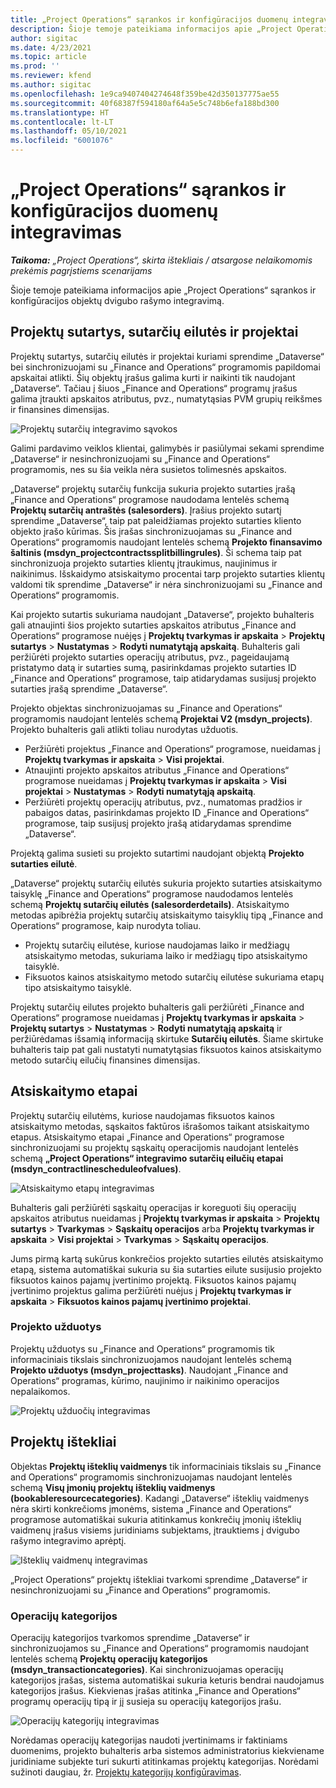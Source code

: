 ```yaml
---
title: „Project Operations“ sąrankos ir konfigūracijos duomenų integravimas
description: Šioje temoje pateikiama informacijos apie „Project Operations“ dvigubo rašymo schemų nustatymą ir konfigūravimą.
author: sigitac
ms.date: 4/23/2021
ms.topic: article
ms.prod: ''
ms.reviewer: kfend
ms.author: sigitac
ms.openlocfilehash: 1e9ca9407404274648f359be42d350137775ae55
ms.sourcegitcommit: 40f68387f594180af64a5e5c748b6efa188bd300
ms.translationtype: HT
ms.contentlocale: lt-LT
ms.lasthandoff: 05/10/2021
ms.locfileid: "6001076"
---
```

# <a name="project-operations-setup-and-configuration-data-integration"></a>„Project Operations“ sąrankos ir konfigūracijos duomenų integravimas

_**Taikoma:** „Project Operations“, skirta ištekliais / atsargose nelaikomomis prekėmis pagrįstiems scenarijams_

Šioje temoje pateikiama informacijos apie „Project Operations“ sąrankos ir konfigūracijos objektų dvigubo rašymo integravimą.

## <a name="project-contracts-contract-lines-and-projects"></a>Projektų sutartys, sutarčių eilutės ir projektai

Projektų sutartys, sutarčių eilutės ir projektai kuriami sprendime „Dataverse“ bei sinchronizuojami su „Finance and Operations“ programomis papildomai apskaitai atlikti. Šių objektų įrašus galima kurti ir naikinti tik naudojant „Dataverse“. Tačiau į šiuos „Finance and Operations“ programų įrašus galima įtraukti apskaitos atributus, pvz., numatytąsias PVM grupių reikšmes ir finansines dimensijas.

  ![Projektų sutarčių integravimo sąvokos](./media/1ProjectContract.jpg)

Galimi pardavimo veiklos klientai, galimybės ir pasiūlymai sekami sprendime „Dataverse“ ir nesinchronizuojami su „Finance and Operations“ programomis, nes su šia veikla nėra susietos tolimesnės apskaitos.

„Dataverse“ projektų sutarčių funkcija sukuria projekto sutarties įrašą „Finance and Operations“ programose naudodama lentelės schemą **Projektų sutarčių antraštės (salesorders)**. Įrašius projekto sutartį sprendime „Dataverse“, taip pat paleidžiamas projekto sutarties kliento objekto įrašo kūrimas. Šis įrašas sinchronizuojamas su „Finance and Operations“ programomis naudojant lentelės schemą **Projekto finansavimo šaltinis (msdyn\_projectcontractssplitbillingrules)**. Ši schema taip pat sinchronizuoja projekto sutarties klientų įtraukimus, naujinimus ir naikinimus. Išskaidymo atsiskaitymo procentai tarp projekto sutarties klientų valdomi tik sprendime „Dataverse“ ir nėra sinchronizuojami su „Finance and Operations“ programomis.

Kai projekto sutartis sukuriama naudojant „Dataverse“, projekto buhalteris gali atnaujinti šios projekto sutarties apskaitos atributus „Finance and Operations“ programose nuėjęs į **Projektų tvarkymas ir apskaita** > **Projektų sutartys** > **Nustatymas** > **Rodyti numatytąją apskaitą**. Buhalteris gali peržiūrėti projekto sutarties operacijų atributus, pvz., pageidaujamą pristatymo datą ir sutarties sumą, pasirinkdamas projekto sutarties ID „Finance and Operations“ programose, taip atidarydamas susijusį projekto sutarties įrašą sprendime „Dataverse“.

Projekto objektas sinchronizuojamas su „Finance and Operations“ programomis naudojant lentelės schemą **Projektai V2 (msdyn\_projects)**. Projekto buhalteris gali atlikti toliau nurodytas užduotis.

  - Peržiūrėti projektus „Finance and Operations“ programose, nueidamas į **Projektų tvarkymas ir apskaita** > **Visi projektai**. 
  - Atnaujinti projekto apskaitos atributus „Finance and Operations“ programose nueidamas į **Projektų tvarkymas ir apskaita** > **Visi projektai** > **Nustatymas** > **Rodyti numatytąją apskaitą**.  
  - Peržiūrėti projektų operacijų atributus, pvz., numatomas pradžios ir pabaigos datas, pasirinkdamas projekto ID „Finance and Operations“ programose, taip susijusį projekto įrašą atidarydamas sprendime „Dataverse“.

Projektą galima susieti su projekto sutartimi naudojant objektą **Projekto sutarties eilutė**.

„Dataverse“ projektų sutarčių eilutės sukuria projekto sutarties atsiskaitymo taisyklę „Finance and Operations“ programose naudodamos lentelės schemą **Projektų sutarčių eilutės (salesorderdetails)**. Atsiskaitymo metodas apibrėžia projektų sutarčių atsiskaitymo taisyklių tipą „Finance and Operations“ programose, kaip nurodyta toliau.

  - Projektų sutarčių eilutėse, kuriose naudojamas laiko ir medžiagų atsiskaitymo metodas, sukuriama laiko ir medžiagų tipo atsiskaitymo taisyklė.
  - Fiksuotos kainos atsiskaitymo metodo sutarčių eilutėse sukuriama etapų tipo atsiskaitymo taisyklė.

Projektų sutarčių eilutes projekto buhalteris gali peržiūrėti „Finance and Operations“ programose nueidamas į **Projektų tvarkymas ir apskaita** > **Projektų sutartys** > **Nustatymas** > **Rodyti numatytąją apskaitą** ir peržiūrėdamas išsamią informaciją skirtuke **Sutarčių eilutės**. Šiame skirtuke buhalteris taip pat gali nustatyti numatytąsias fiksuotos kainos atsiskaitymo metodo sutarčių eilučių finansines dimensijas.

## <a name="billing-milestones"></a>Atsiskaitymo etapai

Projektų sutarčių eilutėms, kuriose naudojamas fiksuotos kainos atsiskaitymo metodas, sąskaitos faktūros išrašomos taikant atsiskaitymo etapus. Atsiskaitymo etapai „Finance and Operations“ programose sinchronizuojami su projektų sąskaitų operacijomis naudojant lentelės schemą **„Project Operations“ integravimo sutarčių eilučių etapai (msdyn\_contractlinescheduleofvalues)**.

  ![Atsiskaitymo etapų integravimas](./media/2Milestones.jpg)

Buhalteris gali peržiūrėti sąskaitų operacijas ir koreguoti šių operacijų apskaitos atributus nueidamas į **Projektų tvarkymas ir apskaita** > **Projektų sutartys** > **Tvarkymas** > **Sąskaitų operacijos** arba **Projektų tvarkymas ir apskaita** > **Visi projektai** > **Tvarkymas** > **Sąskaitų operacijos**.

Jums pirmą kartą sukūrus konkrečios projekto sutarties eilutės atsiskaitymo etapą, sistema automatiškai sukuria su šia sutarties eilute susijusio projekto fiksuotos kainos pajamų įvertinimo projektą. Fiksuotos kainos pajamų įvertinimo projektus galima peržiūrėti nuėjus į **Projektų tvarkymas ir apskaita** > **Fiksuotos kainos pajamų įvertinimo projektai**.

### <a name="project-tasks"></a>Projekto užduotys

Projektų užduotys su „Finance and Operations“ programomis tik informaciniais tikslais sinchronizuojamos naudojant lentelės schemą **Projekto užduotys (msdyn\_projecttasks)**. Naudojant „Finance and Operations“ programas, kūrimo, naujinimo ir naikinimo operacijos nepalaikomos.

  ![Projektų užduočių integravimas](./media/3Tasks.jpg)

## <a name="project-resources"></a>Projektų ištekliai

Objektas **Projektų išteklių vaidmenys** tik informaciniais tikslais su „Finance and Operations“ programomis sinchronizuojamas naudojant lentelės schemą **Visų įmonių projektų išteklių vaidmenys (bookableresourcecategories)**. Kadangi „Dataverse“ išteklių vaidmenys nėra skirti konkrečioms įmonėms, sistema „Finance and Operations“ programose automatiškai sukuria atitinkamus konkrečių įmonių išteklių vaidmenų įrašus visiems juridiniams subjektams, įtrauktiems į dvigubo rašymo integravimo aprėptį.

![Išteklių vaidmenų integravimas](./media/5Resources.jpg)

„Project Operations“ projektų ištekliai tvarkomi sprendime „Dataverse“ ir nesinchronizuojami su „Finance and Operations“ programomis.

### <a name="transaction-categories"></a>Operacijų kategorijos

Operacijų kategorijos tvarkomos sprendime „Dataverse“ ir sinchronizuojamos su „Finance and Operations“ programomis naudojant lentelės schemą **Projektų operacijų kategorijos (msdyn\_transactioncategories)**. Kai sinchronizuojamas operacijų kategorijos įrašas, sistema automatiškai sukuria keturis bendrai naudojamus kategorijos įrašus. Kiekvienas įrašas atitinka „Finance and Operations“ programų operacijų tipą ir jį susieja su operacijų kategorijos įrašu.

![Operacijų kategorijų integravimas](./media/4TransactionCategories.jpg)

Norėdamas operacijų kategorijas naudoti įvertinimams ir faktiniams duomenims, projekto buhalteris arba sistemos administratorius kiekviename juridiniame subjekte turi sukurti atitinkamas projektų kategorijas. Norėdami sužinoti daugiau, žr. [Projektų kategorijų konfigūravimas](../project-accounting/configure-project-categories.md).
